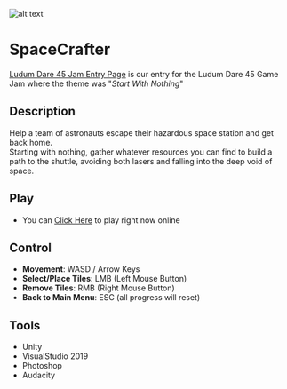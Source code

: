![alt text][screenshot]

# SpaceCrafter
[Ludum Dare 45 Jam Entry Page](https://ldjam.com/events/ludum-dare/45/spacecrafter) is our entry for the Ludum Dare 45 Game Jam where the theme was "*Start With Nothing*"

## Description
Help a team of astronauts escape their hazardous space station and get back home.\
Starting with nothing, gather whatever resources you can find to build a path to the shuttle, avoiding both lasers and falling into the deep void of space.

## Play
- You can [Click Here](https://prodigalson.itch.io/spacecrafter) to play right now online

## Control
- **Movement**: WASD / Arrow Keys
- **Select/Place Tiles**: LMB (Left Mouse Button)
- **Remove Tiles**: RMB (Right Mouse Button)
- **Back to Main Menu**: ESC (all progress will reset)

## Tools
- Unity
- VisualStudio 2019
- Photoshop
- Audacity

[screenshot]: https://static.jam.vg/raw/797/8/z/274f1.png "SpaceCrafter"
